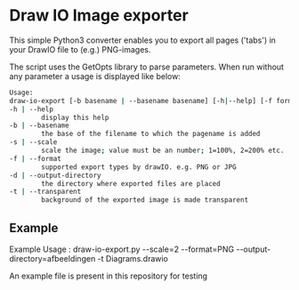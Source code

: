 # Draw IO Image exporter
This simple Python3 converter enables you to export all pages ('tabs') in your
DrawIO file to (e.g.) PNG-images.

The script uses the GetOpts library to parse parameters. When run without any parameter
a usage is displayed like below:
```bash
Usage:
draw-io-export [-b basename | --basename basename] [-h|--help] [-f format | --format] [-s scale | --scale scale] [-t | --transparent] filename
-h | --help              
        display this help 
-b | --basename          
        the base of the filename to which the pagename is added
-s | --scale             
        scale the image; value must be an number; 1=100%, 2=200% etc.
-f | --format            
        supported export types by drawIO. e.g. PNG or JPG
-d | --output-directory  
        the directory where exported files are placed
-t | --transparent       
        background of the exported image is made transparent
 ```
## Example
Example Usage :
draw-io-export.py --scale=2 --format=PNG --output-directory=afbeeldingen -t Diagrams.drawio

An example file is present in this repository for testing